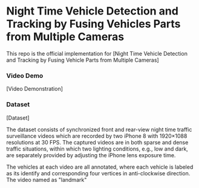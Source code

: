 # Night Time Vehicle Detection and Tracking by Fusing Vehicles Parts from Multiple Cameras

This repo is the official implementation for [Night Time Vehicle Detection and Tracking by Fusing Vehicle Parts from Multiple Cameras]

### Video Demo
[Video Demonstration]

### Dataset
[Dataset]

The dataset consists of synchronized front and rear-view night time traffic surveillance videos which are recorded by two iPhone 8 with 1920×1088 resolutions at 30 FPS. The captured videos are in both sparse and dense traffic situations, within which two lighting conditions, e.g., low and dark, are separately provided by adjusting the iPhone lens exposure time. 

The vehicles at each video are all annotated, where each vehicle is labeled as its identify and corresponding four vertices in anti-clockwise direction. The video named as "landmark"
